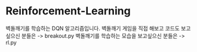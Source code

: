# Reinforcement-Learning

벽돌깨기를 학습하는 DQN 알고리즘입니다.
벽돌깨기 게임을 직접 해보고 코드도 보고싶으신 분들은 -> breakout.py
벽돌깨기를 학습하는 모습을 보고싶으신 분들은 -> rl.py
